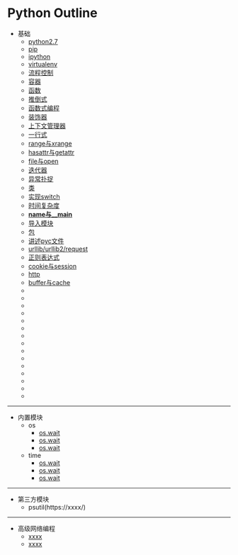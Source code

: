 # Python Outline
- 基础
    -  [python2.7](https://github.com/467754239/python/blob/master/basic/python2.7.md)
    -  [pip](https://github.com/467754239/python/blob/master/basic/pip.md)
    -  [ipython](https://xxxx)
    -  [virtualenv](https://xxxx)
    -  [流程控制](https://xxxx)
    -  [容器](https://xxxx)
    -  [函数](https://xxxx)
    -  [推倒式](https://xxxx)
    -  [函数式编程](https://xxxx)
    -  [装饰器](https://xxxx)
    -  [上下文管理器](https://xxxx)
    -  [一行式](https://xxxx)
    -  [range与xrange](https://xxxx)
    -  [hasattr与getattr](https://xxxx)
    -  [file与open](https://xxxx)
    -  [迭代器](https://xxxx)
    -  [异常扑捉](https://xxxx)
    -  [类](https://xxxx)
    -  [实现switch](https://xxxx)
    -  [时间复杂度](https://xxxx)
    -  [__name与__main__](https://xxxx)
    -  [导入模块](https://xxxx)
    -  [包](https://xxxx)
    -  [讲述pyc文件](https://xxxx)
    -  [urllib/urllib2/request](https://xxxx)
    -  [正则表达式](https://xxxx)
    -  [cookie与session](https://xxxx)
    -  [http](https://xxxx)
    -  [buffer与cache](https://xxxx)
    -  [](https://xxxx)
    -  [](https://xxxx)
    -  [](https://xxxx)
    -  [](https://xxxx)
    -  [](https://xxxx)
    -  [](https://xxxx)
    -  [](https://xxxx)
    -  [](https://xxxx)
    -  [](https://xxxx)
    -  [](https://xxxx)
    -  [](https://xxxx)
    -  [](https://xxxx)
    -  [](https://xxxx)
    -  [](https://xxxx)
    -  [](https://xxxx)
	

- - -

- 内置模块
    - os 
        - [os.wait](https://x.x/x/python2.7)
        - [os.wait](https://x.x/x/python2.7)
        - [os.wait](https://x.x/x/python2.7)
    - time 
        - [os.wait](https://x.x/x/python2.7)
        - [os.wait](https://x.x/x/python2.7)
        - [os.wait](https://x.x/x/python2.7)

- - -

- 第三方模块
    - psutil(https://xxxx/)

- - -

- 高级网络编程
    -  [xxxx](https://x.x/x/python2.7)
    -  [xxxx](https://x.x/x/python2.7)
